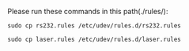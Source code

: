 Please run these commands in this path(./rules/):

    sudo cp rs232.rules /etc/udev/rules.d/rs232.rules 

    sudo cp laser.rules /etc/udev/rules.d/laser.rules 